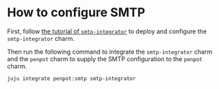 # How to configure SMTP

First, follow [the tutorial of `smtp-integrator`](https://charmhub.io/smtp-integrator/docs/tutorial-getting-started)
to deploy and configure the `smtp-integrator` charm.

Then run the following command to integrate the `smtp-integrator` charm
and the `penpot` charm to supply the SMTP configuration to the `penpot`
charm.

```
juju integrate penpot:smtp smtp-integrator
```
